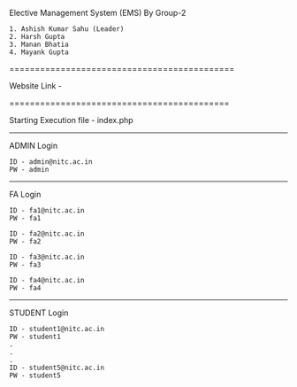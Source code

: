 Elective Management System (EMS)
By Group-2

	1. Ashish Kumar Sahu (Leader)
	2. Harsh Gupta
	3. Manan Bhatia
	4. Mayank Gupta

============================================

Website Link - 

===========================================

Starting Execution file - index.php

--------------------------------------------
ADMIN Login

	ID - admin@nitc.ac.in
	PW - admin

--------------------------------------------
FA Login

	ID - fa1@nitc.ac.in
	PW - fa1

	ID - fa2@nitc.ac.in
	PW - fa2

	ID - fa3@nitc.ac.in
	PW - fa3

	ID - fa4@nitc.ac.in
	PW - fa4

--------------------------------------------
STUDENT Login

	ID - student1@nitc.ac.in
	PW - student1
	.
	.
	.
	ID - student5@nitc.ac.in
	PW - student5
